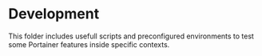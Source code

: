 # Development

This folder includes usefull scripts and preconfigured environments to test some Portainer features inside specific contexts.
